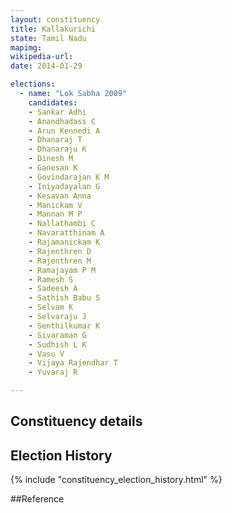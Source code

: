```yaml
---
layout: constituency
title: Kallakurichi
state: Tamil Nadu
mapimg: 
wikipedia-url: 
date: 2014-01-29

elections: 
  - name: "Lok Sabha 2009"
    candidates: 
    - Sankar Adhi 
    - Anandhadass C 
    - Arun Kennedi A 
    - Dhanaraj T 
    - Dhanaraju K 
    - Dinesh M 
    - Ganesan K 
    - Govindarajan K M 
    - Iniyadayalan G 
    - Kesavan Anna 
    - Manickam V 
    - Mannan M P 
    - Nallathambi C 
    - Navaratthinam A 
    - Rajamanickam K 
    - Rajenthren D 
    - Rajenthren M 
    - Ramajayam P M 
    - Ramesh S 
    - Sadeesh A 
    - Sathish Babu S 
    - Selvam K 
    - Selvaraju J 
    - Senthilkumar K 
    - Sivaraman G 
    - Sudhish L K 
    - Vasu V 
    - Vijaya Rajendhar T 
    - Yuvaraj R 

---
```

## Constituency details


## Election History
{% include "constituency_election_history.html" %}

##Reference
